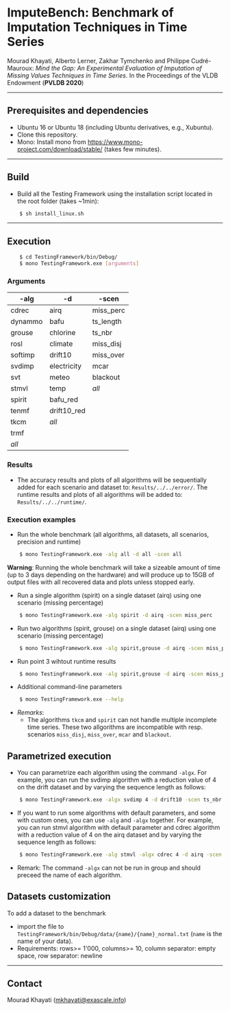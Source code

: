 # ImputeBench: Benchmark of Imputation Techniques in Time Series  

Mourad Khayati, Alberto Lerner, Zakhar Tymchenko and Philippe Cudré-Mauroux: *Mind the Gap: An Experimental Evaluation of Imputation of Missing Values Techniques in Time Series*. In the Proceedings of the VLDB Endowment (**PVLDB 2020**)
<!---

#### Repository structure
- Algorithms - missing blocks recovery algorithms: CDRec, STMVL, TRMF, TKCM, SPIRIT, TeNMF, GROUSE, SVDImpute, SoftImpute, SVT, ROSL, DynaMMo.
- Datasets - different datasets and time series from different sources.
- Testing Framework - a program to run automated suite of tests on the datasets with the algorithms mentioned above.
 --->

___

## Prerequisites and dependencies

- Ubuntu 16 or Ubuntu 18 (including Ubuntu derivatives, e.g., Xubuntu).
- Clone this repository.
- Mono: Install mono from https://www.mono-project.com/download/stable/ (takes few minutes).

___

## Build

- Build all the Testing Framework using the installation script located in the root folder (takes ~1min):
```bash
    $ sh install_linux.sh
```

___

## Execution


```bash
    $ cd TestingFramework/bin/Debug/
    $ mono TestingFramework.exe [arguments]
```

### Arguments

 | -alg  | -d  |  -scen 
 | -------- | -------- | -------- |
 | cdrec    | airq        | miss_perc |
 | dynammo  | bafu        | ts_length |
 | grouse   | chlorine    | ts_nbr    |
 | rosl     | climate     | miss_disj |
 | softimp  | drift10     | miss_over |
 | svdimp   | electricity | mcar      |
 | svt      | meteo       | blackout  |
 | stmvl    | temp        | *all*     |
 | spirit   | bafu_red    |           |
 | tenmf    | drift10_red |           |
 | tkcm     | *all*       |           |
 | trmf     |             |           |
 | *all*    |             |           |



### Results
- The accuracy results and plots of all algorithms will be sequentially added for each scenario and dataset to: `Results/../../error/`. The runtime results and plots of all algorithms will be added to: `Results/../../runtime/`. 


### Execution examples

- Run the whole benchmark (all algorithms, all datasets, all scenarios, precision and runtime)
```bash
    $ mono TestingFramework.exe -alg all -d all -scen all
```
**Warning**: Running the whole benchmark will take a sizeable amount of time (up to 3 days depending on the hardware) and will produce up to 15GB of output files with all recovered data and plots unless stopped early.

- Run a single algorithm (spirit) on a single dataset (airq) using one scenario (missing percentage)
```bash
    $ mono TestingFramework.exe -alg spirit -d airq -scen miss_perc
```

- Run two algorithms (spirit, grouse) on a single dataset (airq) using one scenario (missing percentage)
```bash
    $ mono TestingFramework.exe -alg spirit,grouse -d airq -scen miss_perc
```

- Run point 3 wihtout runtime results
```bash
    $ mono TestingFramework.exe -alg spirit,grouse -d airq -scen miss_perc -nort
```

- Additional command-line parameters
```bash
    $ mono TestingFramework.exe --help
```

- *Remarks*:
    - The algorithms `tkcm` and `spirit` can not handle multiple incomplete time series. These two allgorithms are incompatible with resp. scenarios `miss_disj`, `miss_over`, `mcar` and `blackout`.

## Parametrized execution

- You can parametrize each algorithm using the command `-algx`. For example, you can run
the svdimp algorithm with a reduction value of 4 on the drift dataset and by varying the sequence length as follows:

```bash
    $ mono TestingFramework.exe -algx svdimp 4 -d drift10 -scen ts_nbr
```

- If you want to run some algorithms with default parameters, and some with custom ones, you can use `-alg` and `-algx` together. For example, you can run stmvl algorithm with default parameter and cdrec algorithm with a reduction value of 4 on the airq dataset and by varying the sequence length as follows:

```bash
    $ mono TestingFramework.exe -alg stmvl -algx cdrec 4 -d airq -scen ts_nbr
```

- Remark: The command `-algx` can not be run in group and should preceed the name of each algorithm.


## Datasets customization

To add a dataset to the benchmark
- import the file to `TestingFramework/bin/Debug/data/{name}/{name}_normal.txt` (`name` is the name of your data).
- Requirements: rows>= 1'000, columns>= 10, column separator: empty space, row separator: newline

___

## Contact
Mourad Khayati (mkhayati@exascale.info)

<!---
### Optional commands

 | Argument | Description | Options | Remarks |
 | -------- | -------- | -------- | -------- | 
 | -nort | Doesn't test runtime of the algorithms | n/a | - |
 | -noprec | Doesn't test precision of the algorithms | n/a | - |
 | -novis | Doesn't render plots which show the recovered block | n/a | - |
 | -out [folder] | Redirects results from default folder to a custom one | [folder] : a folder to store the results | Folder will be created is it doesn't exist. Existing files might be overwritten. |
 --->
